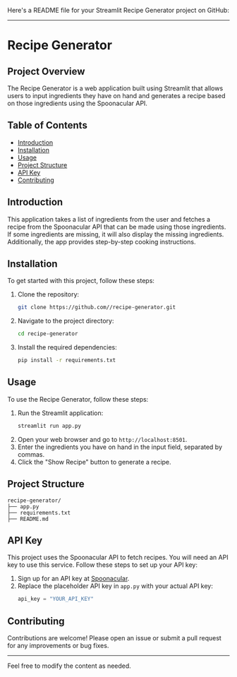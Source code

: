 Here's a README file for your Streamlit Recipe Generator project on GitHub:

---

# Recipe Generator

## Project Overview

The Recipe Generator is a web application built using Streamlit that allows users to input ingredients they have on hand and generates a recipe based on those ingredients using the Spoonacular API.

## Table of Contents

- [Introduction](#introduction)
- [Installation](#installation)
- [Usage](#usage)
- [Project Structure](#project-structure)
- [API Key](#api-key)
- [Contributing](#contributing)

## Introduction

This application takes a list of ingredients from the user and fetches a recipe from the Spoonacular API that can be made using those ingredients. If some ingredients are missing, it will also display the missing ingredients. Additionally, the app provides step-by-step cooking instructions.

## Installation

To get started with this project, follow these steps:

1. Clone the repository:
    ```sh
    git clone https://github.com//recipe-generator.git
    ```
2. Navigate to the project directory:
    ```sh
    cd recipe-generator
    ```
3. Install the required dependencies:
    ```sh
    pip install -r requirements.txt
    ```

## Usage

To use the Recipe Generator, follow these steps:

1. Run the Streamlit application:
    ```sh
    streamlit run app.py
    ```
2. Open your web browser and go to `http://localhost:8501`.
3. Enter the ingredients you have on hand in the input field, separated by commas.
4. Click the "Show Recipe" button to generate a recipe.

## Project Structure

```
recipe-generator/
├── app.py
├── requirements.txt
├── README.md
```

## API Key

This project uses the Spoonacular API to fetch recipes. You will need an API key to use this service. Follow these steps to set up your API key:

1. Sign up for an API key at [Spoonacular](https://spoonacular.com/food-api).
2. Replace the placeholder API key in `app.py` with your actual API key:
    ```python
    api_key = "YOUR_API_KEY"
    ```

## Contributing

Contributions are welcome! Please open an issue or submit a pull request for any improvements or bug fixes.


---

Feel free to modify the content as needed.
